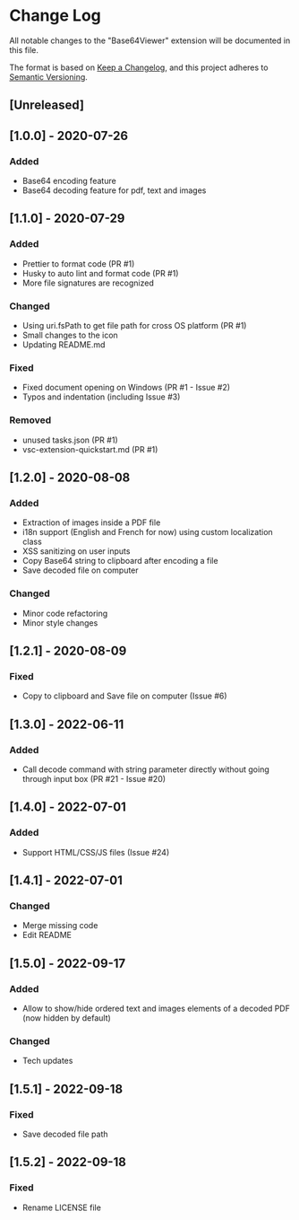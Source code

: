 # Change Log

All notable changes to the "Base64Viewer" extension will be documented in this file.

The format is based on [Keep a Changelog](https://keepachangelog.com/en/1.0.0/),
and this project adheres to [Semantic Versioning](https://semver.org/spec/v2.0.0.html).

## [Unreleased]

## [1.0.0] - 2020-07-26

### Added

- Base64 encoding feature
- Base64 decoding feature for pdf, text and images

## [1.1.0] - 2020-07-29

### Added

- Prettier to format code (PR #1)
- Husky to auto lint and format code (PR #1)
- More file signatures are recognized

### Changed

- Using uri.fsPath to get file path for cross OS platform (PR #1)
- Small changes to the icon
- Updating README.md

### Fixed

- Fixed document opening on Windows (PR #1 - Issue #2)
- Typos and indentation (including Issue #3)

### Removed

- unused tasks.json (PR #1)
- vsc-extension-quickstart.md (PR #1)

## [1.2.0] - 2020-08-08

### Added

- Extraction of images inside a PDF file
- i18n support (English and French for now) using custom localization class
- XSS sanitizing on user inputs
- Copy Base64 string to clipboard after encoding a file
- Save decoded file on computer

### Changed

- Minor code refactoring
- Minor style changes

## [1.2.1] - 2020-08-09

### Fixed

- Copy to clipboard and Save file on computer (Issue #6)

## [1.3.0] - 2022-06-11

### Added

- Call decode command with string parameter directly without going through input box (PR #21 - Issue #20)

## [1.4.0] - 2022-07-01

### Added

- Support HTML/CSS/JS files (Issue #24)

## [1.4.1] - 2022-07-01

### Changed

- Merge missing code
- Edit README

## [1.5.0] - 2022-09-17

### Added

- Allow to show/hide ordered text and images elements of a decoded PDF (now hidden by default)

### Changed

- Tech updates

## [1.5.1] - 2022-09-18

### Fixed

- Save decoded file path

## [1.5.2] - 2022-09-18

### Fixed

- Rename LICENSE file

